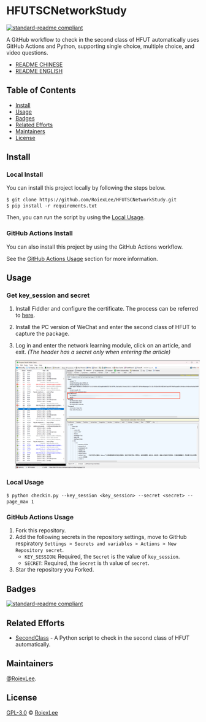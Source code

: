 # HFUTSCNetworkStudy

[![standard-readme compliant](https://img.shields.io/badge/readme%20style-standard-brightgreen.svg?style=flat-square)](https://github.com/RichardLitt/standard-readme)

A GitHub workflow to check in the second class of HFUT automatically uses GitHub Actions and Python, supporting single choice, multiple choice, and video questions.

- [README CHINESE](./README_EN.md)
- [README ENGLISH](./README_EN.md)

## Table of Contents

- [Install](#install)
- [Usage](#usage)
- [Badges](#badges)
- [Related Efforts](#related-efforts)
- [Maintainers](#maintainers)
- [License](#license)

## Install

### Local Install

You can install this project locally by following the steps below.

```shell
$ git clone https://github.com/RoiexLee/HFUTSCNetworkStudy.git
$ pip install -r requirements.txt
```

Then, you can run the script by using the [Local Usage](#local-usage).

### GitHub Actions Install

You can also install this project by using the GitHub Actions workflow.

See the [GitHub Actions Usage](#github-actions-usage) section for more information.

## Usage

### Get key_session and secret

1. Install Fiddler and configure the certificate. The process can be referred to [here](https://zhuanlan.zhihu.com/p/410150022).
2. Install the PC version of WeChat and enter the second class of HFUT to capture the package.
3. Log in and enter the network learning module, click on an article, and exit. *(The header has a secret only when entering the article)*

   ![image](./images/key_session_and_secret.png)

### Local Usage

```shell
$ python checkin.py --key_session <key_session> --secret <secret> --page_max 1
```

### GitHub Actions Usage

1. Fork this repository.
2. Add the following secrets in the repository settings, move to GitHub respiratory `Settings > Secrets and variables > Actions > New Repository secret`.
    - `KEY_SESSION`: Required, the `Secret` is the value of `key_session`.
    - `SECRET`: Required, the `Secret` is th value of `secret`.
3. Star the repository you Forked.

## Badges

[![standard-readme compliant](https://img.shields.io/badge/readme%20style-standard-brightgreen.svg?style=flat-square)](https://github.com/RichardLitt/standard-readme)

## Related Efforts

- [SecondClass](https://github.com/Zirconium233/SecondClass) - A Python script to check in the second class of HFUT automatically.

## Maintainers

[@RoiexLee](https://roiexlee.github.io).

## License

[GPL-3.0](./LICENSE) © [RoiexLee](https://roiexlee.github.io) 